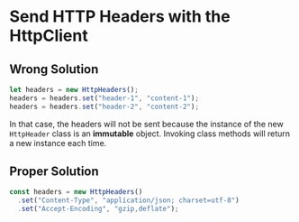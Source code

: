 # Send HTTP Headers with the HttpClient

## Wrong Solution

```typescript
let headers = new HttpHeaders();
headers = headers.set("header-1", "content-1");
headers = headers.set("header-2", "content-2");
```

In that case, the headers will not be sent because the instance of the new `HttpHeader` class is an **immutable** object.
Invoking class methods will return a new instance each time.

## Proper Solution

```typescript
const headers = new HttpHeaders()
  .set("Content-Type", "application/json; charset=utf-8")
  .set("Accept-Encoding", "gzip,deflate");
```
